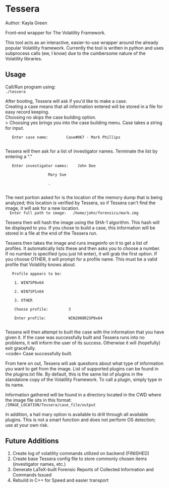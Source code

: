 Tessera
=======
Author: Kayla Green

Front-end wrapper for The Volatility Framework.

This tool acts as an interactive, easier-to-use wrapper around the already popular Volatility framework. Currently the tool is written in python and uses subprocess calls (ew, I know) due to the cumbersome nature of the Volatility libraries. 

Usage
------
Call/Run program using:<br />
<code>./tessera</code> <br />

After booting, Tessera will ask if you'd like to make a case. <br />
Creating a case means that all information entered will be stored in a file for easy record keeping. <br />
Choosing no skips the case building option. <br />>
Choosing yes brings you into the case building menu. Case takes a string for input. <br />
<p><code>	Enter case name: 		Case#067 - Mark Phillips<br />
</code> </p>
Tessera will then ask for a list of investigator names. Terminate the list by entering a "." <br />
<p><code>	Enter investigator names: <t> 	John Doe <br />
				 <t><t><t>	Mary Sue<br /> 
				<t><t><t>	.<br />	 
</code></p>
The next portion asked for is the location of the memory dump that is being analyzed; this location is verified by Tessera, so if Tessera can't find the image, it will ask for a new location.<br />
<code>	Enter full path to image: 	/home/john/forensics/mark.img</code><br />

Tessera then will hash the image using the SHA-1 algorithm. This hash will be displayed to you. If you chose to build a case, this information will be stored in a file at the end of the Tessera run. 

Tessera then takes the image and runs imageinfo on it to get a list of profiles. It automatically lists these and then asks you to choose a number. If no number is specified (you just hit enter), it will grab the first option. If you choose OTHER, it will prompt for a profile name. This must be a valid profile that Volatility knows about. <br />
<p><code>	Profile appears to be: <br />
	1. WIN7SP0x64  <br />
	2. WIN7SP1x64  <br />
	3. OTHER 	<br />
	Choose profile:		 	3 <br />
	Enter profile:			WIN2008R2SP0x64<br />
</code></p>
Tessera will then attempt to built the case with the information that you have given it. If the case was successfully built and Tessera runs into no problems, it will inform the user of its success. Otherwise it will (hopefully) exit gracefully.<br />
<<t>code>	Case successfully built.</code><br />

From here on out, Tessera will ask questions about what type of information you want to get from the image. List of supported plugins can be found in the plugins.txt file. By default, this is the same list of plugins in the standalone copy of the Volatility Framework. To call a plugin, simply type in its name.

Information gathered will be found in a directory located in the CWD where the image file sits in this format:<br />
<t><t> <code>/IMAGE_LOCATION/Tessera/case_file/output</code>

In addition, a hail mary option is available to drill through all available plugins. This is not a smart function and does not perform OS detection; use at your own risk. 
					 		

Future Additions
----------------
1. Create log of volatility commands utilized on backend (FINISHED)
2. Create base Tessera config file to store commonly chosen items (investigator names, etc.) 
3. Generate LaTeX-built Forensic Reports of Collected Information and Commands Issued
4. Rebuild in C++ for Speed and easier transport
